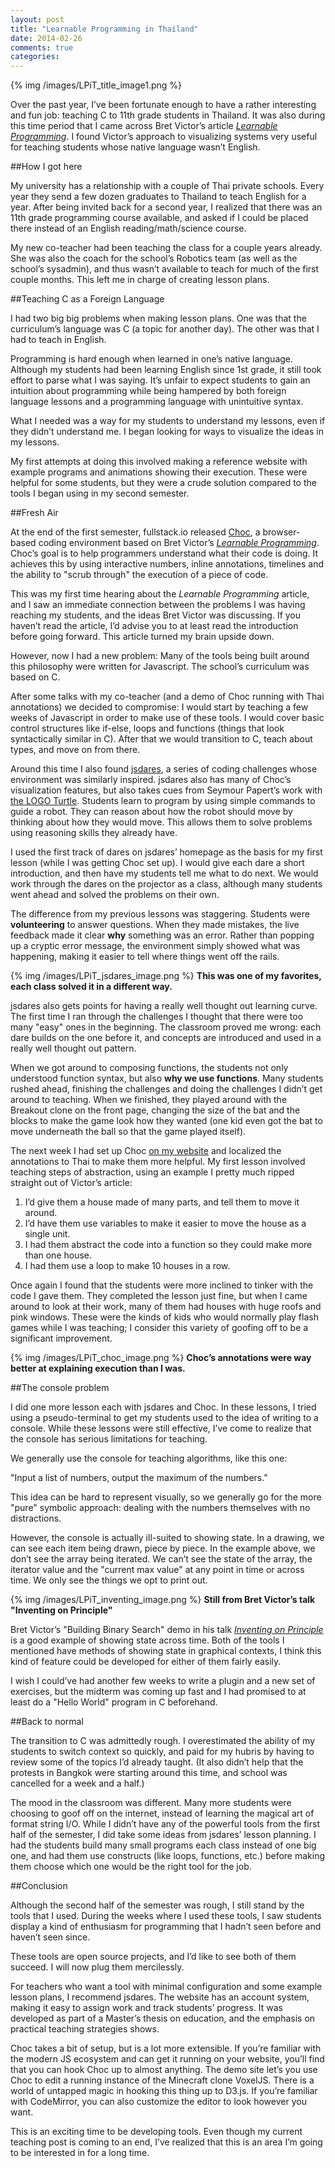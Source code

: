 ```yaml
---
layout: post
title: "Learnable Programming in Thailand"
date: 2014-02-26
comments: true
categories:
---
```


{% img /images/LPiT_title_image1.png %}

Over the past year, I’ve been fortunate enough to have a rather interesting and fun job: teaching C to 11th grade students in Thailand. It was also during this time period that I came across Bret Victor’s article [*Learnable Programming*](http://worrydream.com/LearnableProgramming). I found Victor’s approach to visualizing systems very useful for teaching students whose native language wasn’t English.

##How I got here

My university has a relationship with a couple of Thai private schools. Every year they send a few dozen graduates to Thailand to teach English for a year. After being invited back for a second year, I realized that there was an 11th grade programming course available, and asked if I could be placed there instead of an English reading/math/science course.

My new co-teacher had been teaching the class for a couple years already. She was also the coach for the school’s Robotics team (as well as the school’s sysadmin), and thus wasn’t available to teach for much of the first couple months. This left me in charge of creating lesson plans.

##Teaching C as a Foreign Language

I had two big big problems when making lesson plans. One was that the curriculum’s language was C (a topic for another day). The other was that I had to teach in English.

Programming is hard enough when learned in one’s native language. Although my students had been learning English since 1st grade, it still took effort to parse what I was saying. It’s unfair to expect students to gain an intuition about programming while being hampered by both foreign language lessons and a programming language with unintuitive syntax.

What I needed was a way for my students to understand my lessons, even if they didn’t understand me. I began looking for ways to visualize the ideas in my lessons.

My first attempts at doing this involved making a reference website with example programs and animations showing their execution. These were helpful for some students, but they were a crude solution compared to the tools I began using in my second semester.

##Fresh Air

At the end of the first semester, fullstack.io released [Choc](http://fullstack.io/choc), a browser-based coding environment based on Bret Victor’s [*Learnable Programming*](http://worrydream.com/LearnableProgramming). Choc’s goal is to help programmers understand what their code is doing. It achieves this by using interactive numbers, inline annotations, timelines and the ability to "scrub through" the execution of a piece of code.

This was my first time hearing about the *Learnable Programming* article, and I saw an immediate connection between the problems I was having reaching my students, and the ideas Bret Victor was discussing. If you haven’t read the article, I’d advise you to at least read the introduction before going forward. This article turned my brain upside down.

However, now I had a new problem: Many of the tools being built around this philosophy were written for Javascript. The school’s curriculum was based on C.

After some talks with my co-teacher (and a demo of Choc running with Thai annotations) we decided to compromise: I would start by teaching a few weeks of Javascript in order to make use of these tools. I would cover basic control structures like if-else, loops and functions (things that look syntactically similar in C). After that we would transition to C, teach about types, and move on from there.

Around this time I also found [jsdares](http://jsdares.com), a series of coding challenges whose environment was similarly inspired. jsdares also has many of Choc’s visualization features, but also takes cues from Seymour Papert’s work with [the LOGO Turtle](http://www.youtube.com/watch?v=BTd3N5Oj2jk). Students learn to program by using simple commands to guide a robot. They can reason about how the robot should move by thinking about how they would move. This allows them to solve problems using reasoning skills they already have.

I used the first track of dares on jsdares’ homepage as the basis for my first lesson (while I was getting Choc set up). I would give each dare a short introduction, and then have my students tell me what to do next. We would work through the dares on the projector as a class, although many students went ahead and solved the problems on their own.

The difference from my previous lessons was staggering. Students were **volunteering** to answer questions. When they made mistakes, the live feedback made it clear **why** something was an error. Rather than popping up a cryptic error message, the environment simply showed what was happening, making it easier to tell where things went off the rails.

{% img /images/LPiT_jsdares_image.png %}
**This was one of my favorites, each class solved it in a different way.**

jsdares also gets points for having a really well thought out learning curve. The first time I ran through the challenges I thought that there were too many "easy" ones in the beginning. The classroom proved me wrong: each dare builds on the one before it, and concepts are introduced and used in a really well thought out pattern.

When we got around to composing functions, the students not only understood function syntax, but also **why we use functions**. Many students rushed ahead, finishing the challenges and doing the challenges I didn’t get around to teaching. When we finished, they played around with the Breakout clone on the front page, changing the size of the bat and the blocks to make the game look how they wanted (one kid even got the bat to move underneath the ball so that the game played itself).

The next week I had set up Choc [on my website](http://sg-study-c.appspot.com/choc) and localized the annotations to Thai to make them more helpful. My first lesson involved teaching steps of abstraction, using an example I pretty much ripped straight out of Victor’s article:

1. I’d give them a house made of many parts, and tell them to move it around.
2. I’d have them use variables to make it easier to move the house as a single unit.
3. I had them abstract the code into a function so they could make more than one house.
4. I had them use a loop to make 10 houses in a row.

Once again I found that the students were more inclined to tinker with the code I gave them. They completed the lesson just fine, but when I came around to look at their work, many of them had houses with huge roofs and pink windows. These were the kinds of kids who would normally play flash games while I was teaching; I consider this variety of goofing off to be a significant improvement.

{% img /images/LPiT_choc_image.png %}
**Choc’s annotations were way better at explaining execution than I was.**

##The console problem

I did one more lesson each with jsdares and Choc. In these lessons, I tried using a pseudo-terminal to get my students used to the idea of writing to a console. While these lessons were still effective, I’ve come to realize that the console has serious limitations for teaching.

We generally use the console for teaching algorithms, like this one:

"Input a list of numbers, output the maximum of the numbers."

This idea can be hard to represent visually, so we generally go for the more "pure" symbolic approach: dealing with the numbers themselves with no distractions.

However, the console is actually ill-suited to showing state. In a drawing, we can see each item being drawn, piece by piece. In the example above, we don’t see the array being iterated. We can’t see the state of the array, the iterator value and the "current max value" at any point in time or across time. We only see the things we opt to print out.

{% img /images/LPiT_inventing_image.png %}
**Still from Bret Victor’s talk "Inventing on Principle"**

Bret Victor’s "Building Binary Search" demo in his talk [*Inventing on Principle*](http://vimeo.com/36579366) is a good example of showing state across time. Both of the tools I mentioned have methods of showing state in graphical contexts, I think this kind of feature could be developed for either of them fairly easily.

I wish I could’ve had another few weeks to write a plugin and a new set of exercises, but the midterm was coming up fast and I had promised to at least do a "Hello World" program in C beforehand.

##Back to normal

The transition to C was admittedly rough. I overestimated the ability of my students to switch context so quickly, and paid for my hubris by having to review some of the topics I’d already taught. (It also didn’t help that the protests in Bangkok were starting around this time, and school was cancelled for a week and a half.)

The mood in the classroom was different. Many more students were choosing to goof off on the internet, instead of learning the magical art of format string I/O. While I didn’t have any of the powerful tools from the first half of the semester, I did take some ideas from jsdares’ lesson planning. I had the students build many small programs each class instead of one big one, and had them use constructs (like loops, functions, etc.) before making them choose which one would be the right tool for the job.

##Conclusion

Although the second half of the semester was rough, I still stand by the tools that I used. During the weeks where I used these tools, I saw students display a kind of enthusiasm for programming that I hadn’t seen before and haven’t seen since.

These tools are open source projects, and I’d like to see both of them succeed. I will now plug them mercilessly.

For teachers who want a tool with minimal configuration and some example lesson plans, I recommend jsdares. The website has an account system, making it easy to assign work and track students’ progress. It was developed as part of a Master’s thesis on education, and the emphasis on practical teaching strategies shows.

Choc takes a bit of setup, but is a lot more extensible. If you’re familiar with the modern JS ecosystem and can get it running on your website, you’ll find that you can hook Choc up to almost anything. The demo site let’s you use Choc to edit a running instance of the Minecraft clone VoxelJS. There is a world of untapped magic in hooking this thing up to D3.js. If you’re familiar with CodeMirror, you can also customize the editor to look however you want.

This is an exciting time to be developing tools. Even though my current teaching post is coming to an end, I’ve realized that this is an area I’m going to be interested in for a long time.
